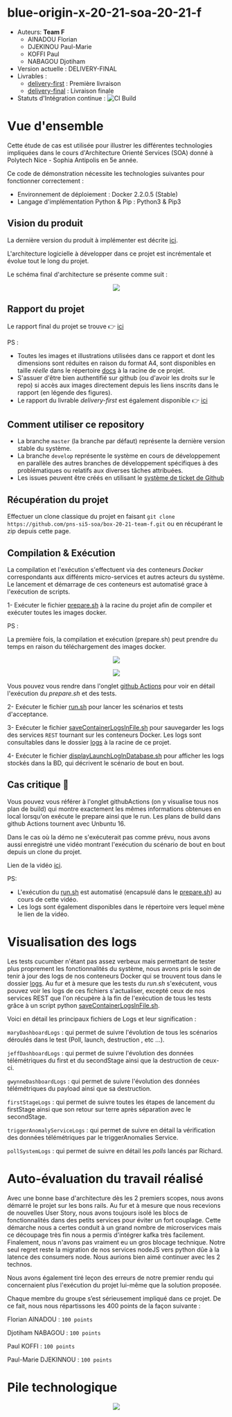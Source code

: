 # blue-origin-x-20-21-soa-20-21-f
* Auteurs: **Team F**
    * AINADOU Florian
    * DJEKINOU Paul-Marie
    * KOFFI Paul
    * NABAGOU Djotiham
* Version actuelle : DELIVERY-FINAL
* Livrables :
    * [delivery-first](https://github.com/pns-si5-soa/box-20-21-team-f/releases/tag/delivery-first) : Première livraison
    * [delivery-final](https://github.com/pns-si5-soa/box-20-21-team-f/releases/tag/delivery-final) : Livraison finale
* Statuts d'Intégration continue : ![CI Build](https://github.com/pns-si5-soa/box-20-21-team-f/workflows/CI/badge.svg?branch=master)
  
# Vue d'ensemble
 Cette étude de cas est utilisée pour illustrer les différentes technologies impliquées dans le cours d'Architecture Orienté Services (SOA) donné à Polytech Nice - Sophia Antipolis en 5e année.
 
 Ce code de démonstration nécessite les technologies suivantes pour fonctionner correctement :
       
   * Environnement de déploiement : Docker 2.2.0.5 (Stable)
   * Langage d'implémentation Python & Pip : Python3 & Pip3
   
   
  ## Vision du produit
  La dernière version du produit à implémenter est décrite  [ici](./docs/scope_final.pdf).
    
  L'architecture logicielle à développer dans ce projet est incrémentale et évolue tout le long du projet.
  
  Le schéma final d'architecture se présente comme suit : 
  <p align="center">
      <img src="./docs/final_architecture.png"/>
  </p>
  
 ## Rapport du projet
 Le rapport final du projet se trouve 👉 [ici](./docs/rapport-delivery-final.pdf)
 
 PS : 
 * Toutes les images et illustrations utilisées dans ce rapport et dont les dimensions sont réduites en raison du format A4, sont disponibles en taille *réelle* dans le répertoire [docs](./docs) à la racine de ce projet.
 * S'assuer d'être bien authentifié sur github (ou d'avoir les droits sur le repo) si accès aux images directement depuis les liens inscrits dans le rapport (en légende des figures).
 * Le rapport du livrable *delivery-first* est également disponible 👉 [ici](./docs/rapport-delivery-first.pdf)
 
 
  
  ## Comment utiliser ce repository
  * La branche `master` (la branche par défaut) représente la dernière version stable du système.
  * La branche `develop` représente le système en cours de développement en parallèle des autres branches de développement spécifiques à des problématiques ou relatifs aux diverses tâches attribuées.
  * Les issues peuvent être créés en utilisant le [système de ticket de Github](https://github.com/pns-si5-soa/blue-origin-x-20-21-soa-20-21-f/issues)
  
  ## Récupération du projet
  Effectuer un clone classique du projet en faisant ```git clone https://github.com/pns-si5-soa/box-20-21-team-f.git``` ou en récupérant le zip depuis cette page.
  
  ## Compilation & Exécution  
  La compilation et l'exécution s'effectuent via des conteneurs *Docker* correspondants aux différents micro-services et autres acteurs du système.
  Le lancement et démarrage de ces conteneurs est automatisé grace à l'exécution de scripts.
     
  1- Exécuter le fichier [prepare.sh](./prepare.sh) à la racine du projet afin de compiler et exécuter toutes les images docker.
  
  PS : 
  
  La première fois, la compilation et exécution (prepare.sh) peut prendre du temps en raison du téléchargement des images docker.
    
  <p align="center">
    <img src="./docs/prepare.jpg"/>
  </p>

  <p align="center">
    <img src="./docs/run.jpg"/>
  </p>
  
  Vous pouvez vous rendre dans l'onglet [github Actions](https://github.com/pns-si5-soa/box-20-21-team-f/actions) pour voir en détail l'exécution du *prepare.sh* et des tests.
  
  2- Exécuter le fichier [run.sh](./run.sh) pour lancer les scénarios et tests d'acceptance.
  
  3- Exécuter le fichier [saveContainerLogsInFile.sh](./saveContainerLogsInFile.sh) pour sauvegarder les logs des services ```REST``` tournant sur les conteneurs Docker. Les logs sont consultables dans le dossier [logs](./logs) à la racine de ce projet.
 
  4- Exécuter le fichier [displayLaunchLogInDatabase.sh](./displayLaunchLogInDatabase.sh) pour afficher les logs stockés dans la BD, qui décrivent le scénario de bout en bout.    
  
  ## Cas critique :rotating_light:
  
  Vous pouvez vous référer à l'onglet githubActions (on y visualise tous nos plan de build) qui montre  exactement les mêmes informations obtenues en local lorsqu'on exécute
  le prepare ainsi que le run. Les plans de build dans github Actions tournent avec Unbuntu 16.
  
  Dans le cas où la démo ne s'exécuterait pas comme prévu, nous avons aussi enregistré une vidéo montrant l'exécution du scénario de bout en bout depuis un clone du projet.
  
  Lien de la vidéo  [ici](https://drive.google.com/drive/folders/1CvdClWkCQ65hPNajppDsC0R8GYaWIAC4?usp=sharing).
  
  PS:
  
   * L'exécution du [run.sh](./run.sh) est automatisé (encapsulé dans le [prepare.sh](./prepare.sh)) au cours de cette vidéo.
   * Les logs sont également disponibles dans le répertoire vers lequel mène le lien de la vidéo.
     
  
# Visualisation des logs
  
  Les tests cucumber n'étant pas assez verbeux mais permettant de tester plus proprement les fonctionnalités du système, nous avons
  pris le soin de tenir à jour des logs de nos conteneurs Docker qui se trouvent tous dans le dossier [logs](./logs).
  Au fur et à mesure que les tests du *run.sh* s'exécutent, vous pouvez voir les logs de ces fichiers s'actualiser, excepté ceux de nos services REST
  que l'on récupère à la fin de l'exécution de tous les tests grâce à un script python [saveContainerLogsInFile.sh](./saveContainerLogsInFile.sh).
  
 Voici en détail les principaux fichiers de Logs et leur signification :
 
 ```maryDashboardLogs``` : qui permet de suivre l'évolution de tous les scénarios déroulés dans le test (Poll, launch, destruction , etc ...).
 
 ```jeffDashboardLogs``` : qui permet de suivre l'évolution des données télémétriques du first et du secondStage ainsi que la destruction de ceux-ci.
 
 ```gwynneDashboardLogs``` : qui permet de suivre l'évolution des données télémétriques du payload ainsi que sa destruction.
 
 ```firstStageLogs``` : qui permet de suivre toutes les étapes de lancement du firstStage ainsi que son retour sur terre après séparation avec le secondStage.
 
 ```triggerAnomalyServiceLogs``` : qui permet de suivre en détail la vérification des données télémétriques par le triggerAnomalies Service.

 ```pollSystemLogs``` : qui permet de suivre en détail les *polls* lancés par Richard.
  
# Auto-évaluation du travail réalisé
  
  Avec une bonne base d'architecture dès les 2 premiers scopes, nous avons démarré le projet sur les bons rails. Au fur et à mesure que nous
  recevions de nouvelles User Story, nous avons toujours isolé les blocs de fonctionnalités dans des petits services pour éviter un fort couplage. Cette démarche 
  nous a certes conduit à un grand nombre de microservices mais ce découpage très fin nous a permis d'intégrer kafka très facilement. Finalement, nous n'avons pas vraiment eu
  un gros blocage technique. Notre seul regret reste la migration de nos services nodeJS vers python dûe à la latence des consumers node. Nous aurions bien aimé continuer avec
  les 2 technos. 
  
  Nous avons également tiré leçon des erreurs de notre premier rendu qui concernaient plus l'exécution du projet lui-même que la solution
  proposée.
    
  Chaque membre du groupe s’est sérieusement impliqué dans ce projet. De ce fait, nous nous répartissons les 400 points de la façon suivante :
    
  Florian AINADOU : ```100 points```
    
  Djotiham NABAGOU : ```100 points```
    
  Paul KOFFI  : ```100 points```
    
  Paul-Marie DJEKINNOU : ```100 points```
  
# Pile technologique
  
  <p align="center">
    <img src="./docs/stack.png"/>
  </p>
